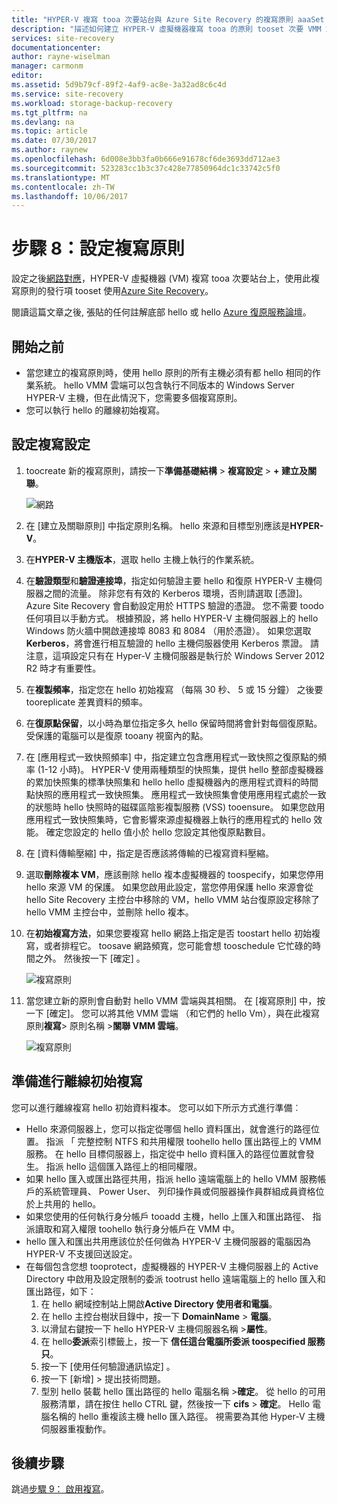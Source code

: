 ```yaml
---
title: "HYPER-V 複寫 tooa 次要站台與 Azure Site Recovery 的複寫原則 aaaSet |Microsoft 文件"
description: "描述如何建立 HYPER-V 虛擬機器複寫 tooa 的原則 tooset 次要 VMM 站台與 Azure Site Recovery。"
services: site-recovery
documentationcenter: 
author: rayne-wiselman
manager: carmonm
editor: 
ms.assetid: 5d9b79cf-89f2-4af9-ac8e-3a32ad8c6c4d
ms.service: site-recovery
ms.workload: storage-backup-recovery
ms.tgt_pltfrm: na
ms.devlang: na
ms.topic: article
ms.date: 07/30/2017
ms.author: raynew
ms.openlocfilehash: 6d008e3bb3fa0b666e91678cf6de3693dd712ae3
ms.sourcegitcommit: 523283cc1b3c37c428e77850964dc1c33742c5f0
ms.translationtype: MT
ms.contentlocale: zh-TW
ms.lasthandoff: 10/06/2017
---
```

# <a name="step-8-set-up-a-replication-policy"></a>步驟 8：設定複寫原則

設定之後[網路對應](vmm-to-vmm-walkthrough-network-mapping.md)，HYPER-V 虛擬機器 (VM) 複寫 tooa 次要站台上，使用此複寫原則的發行項 tooset 使用[Azure Site Recovery](site-recovery-overview.md)。

閱讀這篇文章之後, 張貼的任何註解底部 hello 或 hello [Azure 復原服務論壇](https://social.msdn.microsoft.com/forums/azure/home?forum=hypervrecovmgr)。


## <a name="before-you-start"></a>開始之前

- 當您建立的複寫原則時，使用 hello 原則的所有主機必須有都 hello 相同的作業系統。 hello VMM 雲端可以包含執行不同版本的 Windows Server HYPER-V 主機，但在此情況下，您需要多個複寫原則。
- 您可以執行 hello 的離線初始複寫。

## <a name="configure-replication-settings"></a>設定複寫設定

1. toocreate 新的複寫原則，請按一下**準備基礎結構** > **複寫設定** > **+ 建立及關聯**。

    ![網路](./media/vmm-to-vmm-walkthrough-replication/gs-replication.png)
2. 在 [建立及關聯原則] 中指定原則名稱。 hello 來源和目標型別應該是**HYPER-V**。
3. 在**HYPER-V 主機版本**，選取 hello 主機上執行的作業系統。
4. 在**驗證類型**和**驗證連接埠**，指定如何驗證主要 hello 和復原 HYPER-V 主機伺服器之間的流量。 除非您有有效的 Kerberos 環境，否則請選取 [憑證]。 Azure Site Recovery 會自動設定用於 HTTPS 驗證的憑證。 您不需要 toodo 任何項目以手動方式。 根據預設，將 hello HYPER-V 主機伺服器上的 hello Windows 防火牆中開啟連接埠 8083 和 8084 （用於憑證）。 如果您選取**Kerberos**，將會進行相互驗證的 hello 主機伺服器使用 Kerberos 票證。 請注意，這項設定只有在 Hyper-V 主機伺服器是執行於 Windows Server 2012 R2 時才有重要性。
5. 在**複製頻率**，指定您在 hello 初始複寫 （每隔 30 秒、 5 或 15 分鐘） 之後要 tooreplicate 差異資料的頻率。
6. 在**復原點保留**，以小時為單位指定多久 hello 保留時間將會針對每個復原點。 受保護的電腦可以是復原 tooany 視窗內的點。
7. 在 [應用程式一致快照頻率] 中，指定建立包含應用程式一致快照之復原點的頻率 (1-12 小時)。 HYPER-V 使用兩種類型的快照集，提供 hello 整部虛擬機器的累加快照集的標準快照集和 hello hello 虛擬機器內的應用程式資料的時間點快照的應用程式一致快照集。 應用程式一致快照集會使用應用程式處於一致的狀態時 hello 快照時的磁碟區陰影複製服務 (VSS) tooensure。 如果您啟用應用程式一致快照集時，它會影響來源虛擬機器上執行的應用程式的 hello 效能。 確定您設定的 hello 值小於 hello 您設定其他復原點數目。
8. 在 [資料傳輸壓縮] 中，指定是否應該將傳輸的已複寫資料壓縮。
9. 選取**刪除複本 VM**，應該刪除 hello 複本虛擬機器的 toospecify，如果您停用 hello 來源 VM 的保護。 如果您啟用此設定，當您停用保護 hello 來源會從 hello Site Recovery 主控台中移除的 VM，hello VMM 站台復原設定移除了 hello VMM 主控台中，並刪除 hello 複本。
10. 在**初始複寫方法**，如果您要複寫 hello 網路上指定是否 toostart hello 初始複寫，或者排程它。 toosave 網路頻寬，您可能會想 tooschedule 它忙碌的時間之外。 然後按一下 [確定] 。

     ![複寫原則](./media/vmm-to-vmm-walkthrough-replication/gs-replication2.png)
11. 當您建立新的原則會自動對 hello VMM 雲端與其相關。 在 [複寫原則] 中，按一下 [確定]。 您可以將其他 VMM 雲端 （和它們的 hello Vm），與在此複寫原則**複寫**> 原則名稱 >**關聯 VMM 雲端**。

     ![複寫原則](./media/vmm-to-vmm-walkthrough-replication/policy-associate.png)



## <a name="prepare-for-offline-initial-replication"></a>準備進行離線初始複寫

您可以進行離線複寫 hello 初始資料複本。 您可以如下所示方式進行準備︰

* Hello 來源伺服器上，您可以指定從哪個 hello 資料匯出，就會進行的路徑位置。 指派 「 完整控制 NTFS 和共用權限 toohello hello 匯出路徑上的 VMM 服務。 在 hello 目標伺服器上，指定從中 hello 資料匯入的路徑位置就會發生。 指派 hello 這個匯入路徑上的相同權限。
* 如果 hello 匯入或匯出路徑共用，指派 hello 遠端電腦上的 hello VMM 服務帳戶的系統管理員、 Power User、 列印操作員或伺服器操作員群組成員資格位於上共用的 hello。
* 如果您使用的任何執行身分帳戶 tooadd 主機，hello 上匯入和匯出路徑、 指派讀取和寫入權限 toohello 執行身分帳戶在 VMM 中。
* hello 匯入和匯出共用應該位於任何做為 HYPER-V 主機伺服器的電腦因為 HYPER-V 不支援回送設定。
* 在每個包含您想 tooprotect，虛擬機器的 HYPER-V 主機伺服器上的 Active Directory 中啟用及設定限制的委派 tootrust hello 遠端電腦上的 hello 匯入和匯出路徑，如下：
  1. 在 hello 網域控制站上開啟**Active Directory 使用者和電腦**。
  2. 在 hello 主控台樹狀目錄中，按一下  **DomainName** > **電腦**。
  3. 以滑鼠右鍵按一下 hello HYPER-V 主機伺服器名稱 >**屬性**。
  4. 在 hello**委派**索引標籤上，按一下 **信任這台電腦所委派 toospecified 服務只**。
  5. 按一下 [使用任何驗證通訊協定] 。
  6. 按一下 [新增]  > 提出技術問題。
  7. 型別 hello 裝載 hello 匯出路徑的 hello 電腦名稱 >**確定**。 從 hello 的可用服務清單，請在按住 hello CTRL 鍵，然後按一下  **cifs** > **確定**。 Hello 電腦名稱的 hello 重複該主機 hello 匯入路徑。 視需要為其他 Hyper-V 主機伺服器重複動作。



## <a name="next-steps"></a>後續步驟

跳過[步驟 9： 啟用複寫](vmm-to-vmm-walkthrough-enable-replication.md)。
